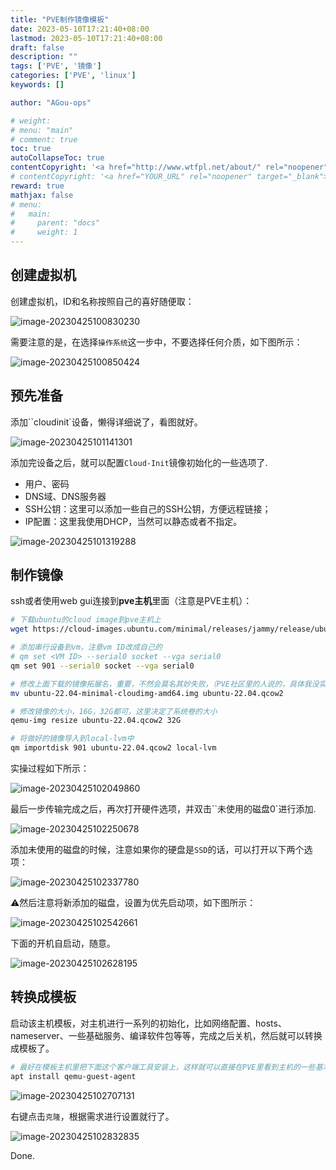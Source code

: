 ```yaml
---
title: "PVE制作镜像模板"
date: 2023-05-10T17:21:40+08:00
lastmod: 2023-05-10T17:21:40+08:00
draft: false
description: ""
tags: ['PVE', '镜像']
categories: ['PVE', 'linux']
keywords: []

author: "AGou-ops"

# weight:
# menu: "main"
# comment: true
toc: true
autoCollapseToc: true
contentCopyright: '<a href="http://www.wtfpl.net/about/" rel="noopener" target="_blank">WTFPL v2</a>'
# contentCopyright: '<a href="YOUR_URL" rel="noopener" target="_blank">See origin</a>'
reward: true
mathjax: false
# menu:
#   main:
#     parent: "docs"
#     weight: 1
---
```





## 创建虚拟机

创建虚拟机，ID和名称按照自己的喜好随便取：

![image-20230425100830230](https://cdn.agou-ops.cn/others/image-20230425100830230.png)

需要注意的是，在选择`操作系统`这一步中，不要选择任何介质，如下图所示：

<!--more-->

![image-20230425100850424](https://cdn.agou-ops.cn/others/image-20230425100850424.png)

## 预先准备

添加``cloudinit`设备，懒得详细说了，看图就好。



![image-20230425101141301](https://cdn.agou-ops.cn/others/image-20230425101141301.png)



添加完设备之后，就可以配置`Cloud-Init`镜像初始化的一些选项了.

- 用户、密码
- DNS域、DNS服务器
- SSH公钥：这里可以添加一些自己的SSH公钥，方便远程链接；
- IP配置：这里我使用DHCP，当然可以静态或者不指定。

![image-20230425101319288](https://cdn.agou-ops.cn/others/image-20230425101319288.png)

## 制作镜像

ssh或者使用web gui连接到**pve主机**里面（注意是PVE主机）：

```bash
# 下载ubuntu的cloud image到pve主机上
wget https://cloud-images.ubuntu.com/minimal/releases/jammy/release/ubuntu-22.04-minimal-cloudimg-amd64.img

# 添加串行设备到vm，注意vm ID改成自己的
# qm set <VM ID> --serial0 socket --vga serial0
qm set 901 --serial0 socket --vga serial0

# 修改上面下载的镜像拓展名，重要，不然会莫名其妙失败，（PVE社区里的人说的，具体我没实验过。。。懒）
mv ubuntu-22.04-minimal-cloudimg-amd64.img ubuntu-22.04.qcow2

# 修改镜像的大小，16G，32G都可，这里决定了系统卷的大小
qemu-img resize ubuntu-22.04.qcow2 32G

# 将做好的镜像导入到local-lvm中
qm importdisk 901 ubuntu-22.04.qcow2 local-lvm
```

实操过程如下所示：

![image-20230425102049860](https://cdn.agou-ops.cn/others/image-20230425102049860.png)

最后一步传输完成之后，再次打开硬件选项，并双击``未使用的磁盘0`进行添加.

![image-20230425102250678](https://cdn.agou-ops.cn/others/image-20230425102250678.png)

添加未使用的磁盘的时候，注意如果你的硬盘是`SSD`的话，可以打开以下两个选项：

![image-20230425102337780](https://cdn.agou-ops.cn/others/image-20230425102337780.png)

:warning:然后注意将新添加的磁盘，设置为优先启动项，如下图所示：

![image-20230425102542661](https://cdn.agou-ops.cn/others/image-20230425102542661.png)

下面的开机自启动，随意。

![image-20230425102628195](https://cdn.agou-ops.cn/others/image-20230425102628195.png)

## 转换成模板

启动该主机模板，对主机进行一系列的初始化，比如网络配置、hosts、nameserver、一些基础服务、编译软件包等等，完成之后关机，然后就可以转换成模板了。

```bash
# 最好在模板主机里把下面这个客户端工具安装上，这样就可以直接在PVE里看到主机的一些基本信息，比如IP
apt install qemu-guest-agent
```



![image-20230425102707131](https://cdn.agou-ops.cn/others/image-20230425102707131.png)

右键点击`克隆`，根据需求进行设置就行了。

![image-20230425102832835](https://cdn.agou-ops.cn/others/image-20230425102832835.png)

Done.